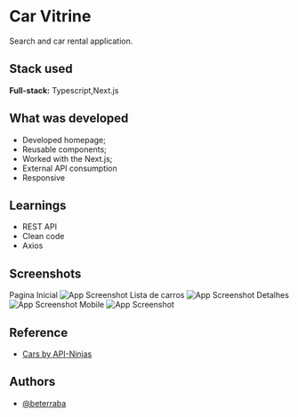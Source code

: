 
# Car Vitrine

Search and car rental application.


## Stack used

**Full-stack:** Typescript,Next.js


## What was developed

- Developed homepage;
- Reusable components;
- Worked with the Next.js;
- External API consumption
- Responsive 

## Learnings

- REST API
- Clean code
- Axios


## Screenshots

Pagina Inicial
![App Screenshot](https://via.placeholder.com/468x300?text=App+Screenshot+Here)
Lista de carros
![App Screenshot](https://via.placeholder.com/468x300?text=App+Screenshot+Here)
Detalhes
![App Screenshot](https://via.placeholder.com/468x300?text=App+Screenshot+Here)
Mobile
![App Screenshot](https://via.placeholder.com/468x300?text=App+Screenshot+Here)


## Reference

 - [Cars by API-Ninjas](https://rapidapi.com/apininjas/api/cars-by-api-ninjas)


## Authors

- [@beterraba](https://www.github.com/beterrabaA)

